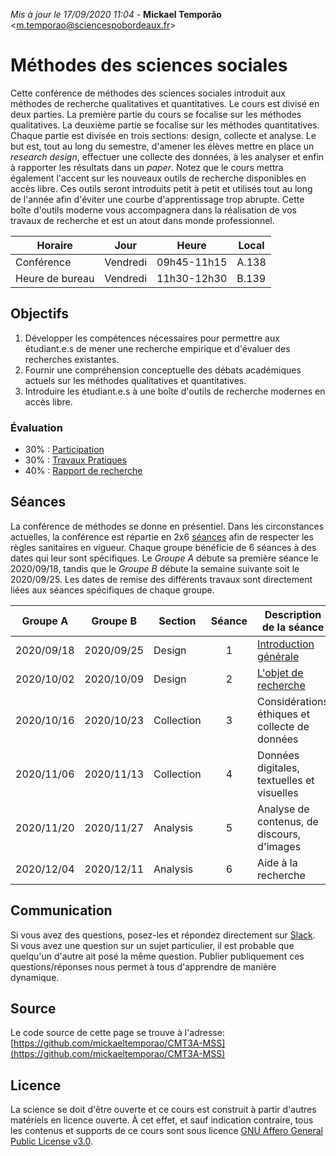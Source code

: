 *Mis à jour le 17/09/2020 11:04* - **Mickael Temporão** <[m.temporao@sciencespobordeaux.fr](mailto:m.temporao@sciencespobordeaux.fr)>


# Méthodes des sciences sociales

Cette conférence de méthodes des sciences sociales introduit aux méthodes de recherche qualitatives et quantitatives. Le cours est divisé en deux parties. La première partie du cours se focalise sur les méthodes qualitatives. La deuxième partie se focalise sur les méthodes quantitatives. Chaque partie est divisée en trois sections: design, collecte et analyse. Le but est, tout au long du semestre, d'amener les élèves mettre en place un *research design*, effectuer une collecte des données, à les analyser et enfin à rapporter les résultats dans un *paper*. Notez que le cours mettra également l'accent sur les nouveaux outils de recherche disponibles en accès libre. Ces outils seront introduits petit à petit et utilisés tout au long de l'année afin d'éviter une courbe d'apprentissage trop abrupte. Cette boîte d'outils moderne vous accompagnera dans la réalisation de vos travaux de recherche et est un atout dans monde professionnel.

| Horaire         | Jour          | Heure       | Local |
| -------------   | ------------- | -           | -     |
| Conférence      | Vendredi      | 09h45-11h15 | A.138 |
| Heure de bureau | Vendredi      | 11h30-12h30 | B.139 |


## Objectifs
1. Développer les compétences nécessaires pour permettre aux étudiant.e.s de mener une recherche empirique et d'évaluer des recherches existantes.
2. Fournir une compréhension conceptuelle des débats académiques actuels sur les méthodes qualitatives et quantitatives.
3. Introduire les étudiant.e.s à une boîte d'outils de recherche modernes en accès libre.

### Évaluation

- 30% : [Participation](part.md)
- 30% : [Travaux Pratiques](tp.md)
- 40% : [Rapport de recherche](rapport.md)


## Séances

La conférence de méthodes se donne en présentiel. Dans les circonstances actuelles, la conférence est répartie en 2x6 [séances](seance.md) afin de respecter les règles sanitaires en vigueur. Chaque groupe bénéficie de 6 séances à des dates qui leur sont spécifiques. Le *Groupe A* débute sa première séance le 2020/09/18, tandis que le *Groupe B* débute la semaine suivante soit le 2020/09/25. Les dates de remise des différents travaux sont directement liées aux séances spécifiques de chaque groupe.


| Groupe A   | Groupe B   | Section    | Séance | Description de la séance                       | À préparer                         |
| -          | -          | -          | :-:    | -                                              | :-:                                |
| 2020/09/18 | 2020/09/25 | Design     | 1      | [Introduction générale](1_devis_intro.md)      | Syllabus, Slack                    |
| 2020/10/02 | 2020/10/09 | Design     | 2      | [L'objet de recherche](2_devis_objet.md)       | Sartori, 1970                      |
| 2020/10/16 | 2020/10/23 | Collection | 3      | Considérations éthiques et collecte de données | Lecture, 2; **[TP1](ql_lab_1.md)** |
| 2020/11/06 | 2020/11/13 | Collection | 4      | Données digitales, textuelles et visuelles     | Lecture, 3;                        |
| 2020/11/20 | 2020/11/27 | Analysis   | 5      | Analyse de contenus, de discours, d'images     | Lecture, 4; **[TP2](ql_lab_2.md)** |
| 2020/12/04 | 2020/12/11 | Analysis   | 6      | Aide à la recherche                            | Avancement rapport                 |


## Communication
Si vous avez des questions, posez-les et répondez directement sur [Slack](methodesss.slack.com). Si vous avez une question sur un sujet particulier, il est probable que quelqu'un d'autre ait posé la même question. Publier publiquement ces questions/réponses nous permet à tous d'apprendre de manière dynamique.


## Source

Le code source de cette page se trouve à l'adresse: [https://github.com/mickaeltemporao/CMT3A-MSS](https://github.com/mickaeltemporao/CMT3A-MSS)


## Licence
La science se doit d'être ouverte et ce cours est construit à partir d'autres matériels en licence ouverte. À cet effet, et sauf indication contraire, tous les contenus et supports de ce cours sont sous licence [GNU Affero General Public License v3.0](https://spdx.org/licenses/AGPL-3.0-or-later.html).

